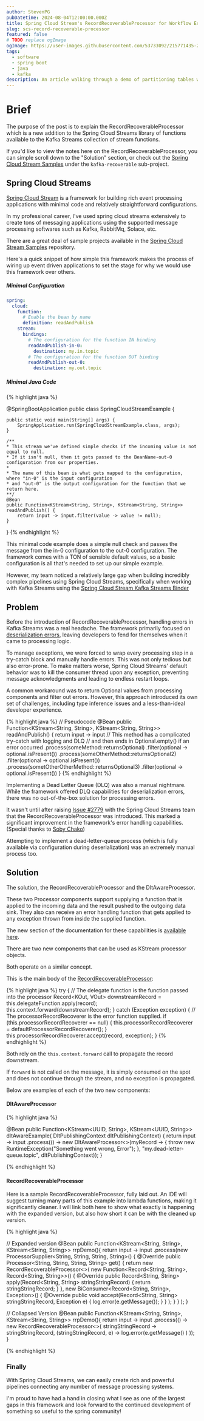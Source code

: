 ```yaml
---
author: StevenPG
pubDatetime: 2024-08-04T12:00:00.000Z
title: Spring Cloud Stream's RecordRecoverableProcessor for Workflow Error Handling
slug: scs-record-recoverable-processor
featured: false
# TODO replace ogImage
ogImage: https://user-images.githubusercontent.com/53733092/215771435-25408246-2309-4f8b-a781-1f3d93bdf0ec.png
tags:
  - software
  - spring boot
  - java
  - kafka
description: An article walking through a demo of partitioning tables with postgres.
---
```


# Brief

The purpose of the post is to explain the RecordRecoverableProcessor which is a new addition
to the Spring Cloud Streams library of functions available to the Kafka Streams collection of stream functions.

If you'd like to view the notes here on the RecordRecoverableProcessor, you can simple scroll
down to the "Solution" section, or check out the [Spring Cloud Stream Samples][scs-samples] under the `kafka-recoverable`
sub-project.

## Spring Cloud Streams

[Spring Cloud Stream][spring-cloud-stream-documentation] is a framework for building rich event processing applications
with minimal code and relatively straightforward configurations.

In my professional career, I've used spring cloud streams extensively to create
tons of messaging applications using the supported message processing softwares such as
Kafka, RabbitMq, Solace, etc.

There are a great deal of sample projects available in the [Spring Cloud Stream Samples][scs-samples] repository.

Here's a quick snippet of how simple this framework makes the process of wiring up
event driven applications to set the stage for why we would use this framework over others.

##### Minimal Configuration

```yaml
spring:
  cloud:
    function:
      # Enable the bean by name
      definition: readAndPublish 
    stream:
      bindings:
        # The configuration for the function IN binding
        readAndPublish-in-0:
          destination: my.in.topic
        # The configuration for the function OUT binding
        readAndPublish-out-0:
          destination: my.out.topic
```

##### Minimal Java Code

{% highlight java %}

@SpringBootApplication
public class SpringCloudStreamExample {

    public static void main(String[] args) {
        SpringApplication.run(SpringCloudStreamExample.class, args);
    }

    /**
    * This stream we've defined simple checks if the incoming value is not equal to null.
    * If it isn't null, then it gets passed to the BeanName-out-0 configuration from our properties.
    *
    * The name of this bean is what gets mapped to the configuration, where "in-0" is the input configuration
    * and "out-0" is the output configuration for the function that we return here.
    **/
    @Bean
    public Function<KStream<String, String>, KStream<String, String>> readAndPublish() {
        return input -> input.filter(value -> value != null);
    }
}
{% endhighlight %}

This minimal code example does a simple null check and passes the message from the in-0 configuration
to the out-0 configuration. The framework comes with a TON of sensible default values, so a basic configuration is all
that's needed to set up our simple example.

However, my team noticed a relatively large gap when building incredibly
complex pipelines using Spring Cloud Streams, specifically when working with
Kafka Streams using the [Spring Cloud Stream Kafka Streams Binder][kafka-streams-binder-documentation]

## Problem

Before the introduction of RecordRecoverableProcessor, handling errors in Kafka Streams was a real headache. The framework primarily focused on [deserialization errors][deserialization-error-scs-ks], leaving developers to fend for themselves when it came to processing logic.

To manage exceptions, we were forced to wrap every processing step in a try-catch block and manually handle errors. This was not only tedious but also error-prone. To make matters worse, Spring Cloud Streams' default behavior was to kill the consumer thread upon any exception, preventing message acknowledgments and leading to endless restart loops.

A common workaround was to return Optional values from processing components and filter out errors. However, this approach introduced its own set of challenges, including type inference issues and a less-than-ideal developer experience.

{% highlight java %}
// Pseudocode
@Bean
public Function<KStream<String, String>, KStream<String, String>> readAndPublish() {
    return input -> input
        // This method has a complicated try-catch with logging and DLQ
        // and then ends in Optional.empty() if an error occurred
        .process(someMethod::returnsOptional)
        .filter(optional -> optional.isPresent())
        .process(someOtherMethod::returnsOptional2)
        .filter(optional -> optional.isPresent())
        .process(sometOtherOtherMethod::returnsOptional3)
        .filter(optional -> optional.isPresent())
}
{% endhighlight %}

Implementing a Dead Letter Queue (DLQ) was also a manual nightmare. While the framework offered DLQ capabilities for deserialization errors, there was no out-of-the-box solution for processing errors.

It wasn't until after raising [Issue #2779][spring-cloud-stream-issues-2779] with the Spring Cloud Streams team that the RecordRecoverableProcessor was introduced. This marked a significant improvement in the framework's error handling capabilities.
(Special thanks to [Soby Chako][soby-chako])

Attempting to implement a dead-letter-queue process (which is fully available via configuration during deserialization)
was an extremely manual process too.

## Solution

The solution, the RecordRecoverableProcessor and the DltAwareProcessor.

These two Processor components support supplying a function that is applied to the
incoming data and the result pushed to the outgoing data sink. They also can receive an error handling
function that gets applied to any exception thrown from inside the supplied function.

The new section of the documentation for these capabilities is [available here][non-deserialization-error-scs-ks].

There are two new components that can be used as KStream processor objects.

Both operate on a similar concept.

This is the main body of the [RecordRecoverableProcessor][rrp]:

{% highlight java %}
try {
    // The delegate function is the function passed into the processor
    Record<KOut, VOut> downstreamRecord = this.delegateFunction.apply(record);
    this.context.forward(downstreamRecord);
}
catch (Exception exception) {
    // The processorRecordRecoverer is the error function supplied.
    if (this.processorRecordRecoverer == null) {
      this.processorRecordRecoverer = defaultProcessorRecordRecoverer();
    }
    this.processorRecordRecoverer.accept(record, exception);
}
{% endhighlight %}

Both rely on the `this.context.forward` call to propagate the record downstream.

If `forward` is not called on the message, it is simply consumed on the spot and does not continue
through the stream, and no exception is propagated.

Below are examples of each of the two new components:

#### DltAwareProcessor

{% highlight java %}

@Bean
public Function<KStream<UUID, String>, KStream<UUID, String>> dltAwareExample(
    DltPublishingContext dltPublishingContext) {
    return input -> input
        .process(() -> new DltAwareProcessor<>(myRecord -> {
            throw new RuntimeException("Something went wrong, Error");
        }, "my.dead-letter-queue.topic", dltPublishingContext));
}

{% endhighlight %}

#### RecordRecoverableProcessor

Here is a sample RecordRecoverableProcessor, fully laid out. An IDE will suggest turning many parts
of this example into lambda functions, making it significantly cleaner. I will link both here to show what exactly
is happening with the expanded version, but also how short it can be with the cleaned up version.

{% highlight java %}

// Expanded version
@Bean
public Function<KStream<String, String>, KStream<String, String>> rrpDemo(){
    return input -> input
        .process(new ProcessorSupplier<String, String, String, String>() {
            @Override
            public Processor<String, String, String, String> get() {
                return new RecordRecoverableProcessor<>(
                    new Function<Record<String, String>, Record<String, String>>() {
                        @Override
                        public Record<String, String> apply(Record<String, String> stringStringRecord) {
                            return stringStringRecord;
                        }
                    },
                    new BiConsumer<Record<String, String>, Exception>() {
                        @Override
                        public void accept(Record<String, String> stringStringRecord, Exception e) {
                            log.error(e.getMessage());
                        }
                    }
                );
            }
        }
    );
}

// Collapsed Version
@Bean
public Function<KStream<String, String>, KStream<String, String>> rrpDemo(){
    return input -> input
        .process(() -> new RecordRecoverableProcessor<>(
            stringStringRecord -> stringStringRecord,
            (stringStringRecord, e) -> log.error(e.getMessage()
        )
    ));
}

{% endhighlight %}



### Finally

With Spring Cloud Streams, we can easily create rich and powerful pipelines connecting any number
of message processing systems.

I'm proud to have had a hand in closing what I see as one of the largest gaps in this framework
and look forward to the continued development of something so useful to the spring community!

[scs-samples]: https://github.com/spring-cloud/spring-cloud-stream-samples
[spring-cloud-stream-documentation]: https://spring.io/projects/spring-cloud-stream
[kafka-streams-binder-documentation]: https://cloud.spring.io/spring-cloud-stream-binder-kafka/spring-cloud-stream-binder-kafka.html#_kafka_streams_binder
[deserialization-error-scs-ks]: https://cloud.spring.io/spring-cloud-stream-binder-kafka/spring-cloud-stream-binder-kafka.html#_handling_deserialization_exceptions
[non-deserialization-error-scs-ks]: https://cloud.spring.io/spring-cloud-stream-binder-kafka/spring-cloud-stream-binder-kafka.html#_handling_non_deserialization_exceptions
[soby-chako]: https://github.com/sobychacko
[spring-cloud-stream-issues-2779]: https://github.com/spring-cloud/spring-cloud-stream/issues/2779
[rrp]: https://github.com/spring-cloud/spring-cloud-stream/blob/main/binders/kafka-binder/spring-cloud-stream-binder-kafka-streams/src/main/java/org/springframework/cloud/stream/binder/kafka/streams/RecordRecoverableProcessor.java#L84
